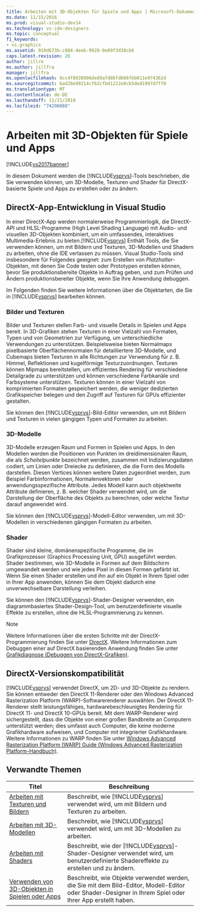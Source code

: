 ```yaml
---
title: Arbeiten mit 3D-Objekten für Spiele und Apps | Microsoft-Dokumentation
ms.date: 11/15/2016
ms.prod: visual-studio-dev14
ms.technology: vs-ide-designers
ms.topic: conceptual
f1_keywords:
- vs.graphics
ms.assetid: 910d673b-c884-4eeb-9928-0e89f3d38cb6
caps.latest.revision: 26
author: jillre
ms.author: jillfra
manager: jillfra
ms.openlocfilehash: 9cc4f8038906de89afd86fd666fbb011e974362d
ms.sourcegitcommit: bad28e99214cf62cfbd1222e8cb5ded1997d7ff0
ms.translationtype: MT
ms.contentlocale: de-DE
ms.lasthandoff: 11/21/2019
ms.locfileid: "74298088"
---
```

# <a name="working-with-3-d-assets-for-games-and-apps"></a>Arbeiten mit 3D-Objekten für Spiele und Apps
[!INCLUDE[vs2017banner](../includes/vs2017banner.md)]

In diesem Dokument werden die [!INCLUDE[vsprvs](../includes/vsprvs-md.md)]-Tools beschrieben, die Sie verwenden können, um 3D-Modelle, Texturen und Shader für DirectX-basierte Spiele und Apps zu erstellen oder zu ändern.

## <a name="directx-app-development-in-visual-studio"></a>DirectX-App-Entwicklung in Visual Studio
 In einer DirectX-App werden normalerweise Programmierlogik, die DirectX-API und HLSL-Programme (High Level Shading Language) mit Audio- und visuellen 3D-Objekten kombiniert, um ein umfassendes, interaktives Multimedia-Erlebnis zu bieten.[!INCLUDE[vsprvs](../includes/vsprvs-md.md)] Enthält Tools, die Sie verwenden können, um mit Bildern und Texturen, 3D-Modellen und Shadern zu arbeiten, ohne die IDE verlassen zu müssen. Visual Studio-Tools sind insbesondere für Folgendes geeignet: zum Erstellen von *Platzhalter*-Objekten, mit denen Sie Code testen oder Prototypen erstellen können, bevor Sie produktionsbereite Objekte in Auftrag geben, und zum Prüfen und Ändern produktionsbereiter Objekte, wenn Sie Ihre Anwendung debuggen.

 Im Folgenden finden Sie weitere Informationen über die Objektarten, die Sie in [!INCLUDE[vsprvs](../includes/vsprvs-md.md)] bearbeiten können.

### <a name="images-and-textures"></a>Bilder und Texturen
 Bilder und Texturen stellen Farb- und visuelle Details in Spielen und Apps bereit. In 3D-Grafiken stehen Texturen in einer Vielzahl von Formaten, Typen und von Geometrien zur Verfügung, um unterschiedliche Verwendungen zu unterstützen. Beispielsweise bieten Normalmaps pixelbasierte Oberflächennormalen für detailliertere 3D-Modelle, und Cubemaps bieten Texturen in alle Richtungen zur Verwendung für z. B. Himmel, Reflektionen und kugelförmige Texturzuordnungen. Texturen können Mipmaps bereitstellen, um effizientes Rendering für verschiedene Detailgrade zu unterstützen und können verschiedene Farbkanäle und Farbsysteme unterstützen. Texturen können in einer Vielzahl von komprimierten Formaten gespeichert werden, die weniger dedizierten Grafikspeicher belegen und den Zugriff auf Texturen für GPUs effizienter gestalten.

 Sie können den [!INCLUDE[vsprvs](../includes/vsprvs-md.md)]-Bild-Editor verwenden, um mit Bildern und Texturen in vielen gängigen Typen und Formaten zu arbeiten.

### <a name="3-d-models"></a>3D-Modelle
 3D-Modelle erzeugen Raum und Formen in Spielen und Apps. In den Modellen werden die Positionen von Punkten im dreidimensionalen Raum, die als *Scheitelpunkte* bezeichnet werden, zusammen mit Indizierungsdaten codiert, um Linien oder Dreiecke zu definieren, die die Form des Modells darstellen. Diesen Vertices können weitere Daten zugeordnet werden, zum Beispiel Farbinformationen, Normalenvektoren oder anwendungsspezifische Attribute. Jedes Modell kann auch objektweite Attribute definieren, z. B. welcher Shader verwendet wird, um die Darstellung der Oberfläche des Objekts zu berechnen, oder welche Textur darauf angewendet wird.

 Sie können den [!INCLUDE[vsprvs](../includes/vsprvs-md.md)]-Modell-Editor verwenden, um mit 3D-Modellen in verschiedenen gängigen Formaten zu arbeiten.

### <a name="shaders"></a>Shader
 Shader sind kleine, domänenspezifische Programme, die im Grafikprozessor (Graphics Processing Unit, GPU) ausgeführt werden. Shader bestimmen, wie 3D-Modelle in Formen auf dem Bildschirm umgewandelt werden und wie jedes Pixel in diesen Formen gefärbt ist. Wenn Sie einen Shader erstellen und ihn auf ein Objekt in Ihrem Spiel oder in Ihrer App anwenden, können Sie dem Objekt dadurch eine unverwechselbare Darstellung verleihen.

 Sie können den [!INCLUDE[vsprvs](../includes/vsprvs-md.md)]-Shader-Designer verwenden, ein diagrammbasiertes Shader-Design-Tool, um benutzerdefinierte visuelle Effekte zu erstellen, ohne die HLSL-Programmierung zu kennen.

> [!NOTE]
> Weitere Informationen über die ersten Schritte mit der DirectX-Programmierung finden Sie unter [DirectX](https://go.microsoft.com/fwlink/p/?LinkId=224633). Weitere Informationen zum Debuggen einer auf DirectX basierenden Anwendung finden Sie unter [Grafikdiagnose (Debuggen von DirectX-Grafiken)](../debugger/visual-studio-graphics-diagnostics.md).

## <a name="directx-version-compatibility"></a>DirectX-Versionskompatibilität
 [!INCLUDE[vsprvs](../includes/vsprvs-md.md)] verwendet DirectX, um 2D- und 3D-Objekte zu rendern. Sie können entweder den DirectX 11-Renderer oder den Windows Advanced Rasterization Platform (WARP)-Softwarerenderer auswählen. Der DirectX 11-Renderer stellt leistungsfähiges, hardwarebeschleunigtes Rendering für DirectX 11- und DirectX 10-GPUs bereit. Mit dem WARP-Renderer wird sichergestellt, dass die Objekte von einer großen Bandbreite an Computern unterstützt werden; dies umfasst auch Computer, die keine moderne Grafikhardware aufweisen, und Computer mit integrierter Grafikhardware. Weitere Informationen zu WARP finden Sie unter [Windows Advanced Rasterization Platform (WARP) Guide (Windows Advanced Rasterization Platform-Handbuch)](https://go.microsoft.com/fwlink/p/?LinkId=224634).

## <a name="related-topics"></a>Verwandte Themen

|Titel|Beschreibung|
|-----------|-----------------|
|[Arbeiten mit Texturen und Bildern](../designers/working-with-textures-and-images.md)|Beschreibt, wie [!INCLUDE[vsprvs](../includes/vsprvs-md.md)] verwendet wird, um mit Bildern und Texturen zu arbeiten.|
|[Arbeiten mit 3D-Modellen](../designers/working-with-3-d-models.md)|Beschreibt, wie [!INCLUDE[vsprvs](../includes/vsprvs-md.md)] verwendet wird, um mit 3D-Modellen zu arbeiten.|
|[Arbeiten mit Shaders](../designers/working-with-shaders.md)|Beschreibt, wie der [!INCLUDE[vsprvs](../includes/vsprvs-md.md)]-Shader-Designer verwendet wird, um benutzerdefinierte Shadereffekte zu erstellen und zu ändern.|
|[Verwenden von 3D-Objekten in Spielen oder Apps](../designers/using-3-d-assets-in-your-game-or-app.md)|Beschreibt, wie Objekte verwendet werden, die Sie mit dem Bild-Editor, Modell-Editor oder Shader-Designer in Ihrem Spiel oder Ihrer App erstellt haben.|
